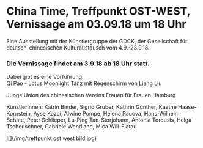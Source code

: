 # China Time, Treffpunkt OST-WEST, Vernissage am 03.09.18 um 18 Uhr 

Eine Ausstellung mit der Künstlergruppe der GDCK, der Gesellschaft für deutsch-chinesischen Kulturaustausch
vom 4.9.-23.9.18.

### Die Vernissage findet am 3.9.18 ab 18 Uhr statt. 

Dabei gibt es eine Vorführung:  
Qi Pao - Lotus Moonlight Tanz mit Regenschirm von Liang Liu

Junge Union des chinesischen Vereins Frauen für Frauen Hamburg

KünstlerInnen: Katrin Binder, Sigrid Gruber, Kathrin Günther, Kaethe Haase-Kornstein, Ayse Kazci, Alwine Pompe, Helena Rauova, Hans-Wilhelm Schate, Peter Schlieper,
Lu-Ping Tan-Storjohann, Antonia Torousis, Helga Tscheuschner, Gabriele Wendland, Mica Will-Flatau 

![](/img/treffpunkt ost west bild.jpg)
